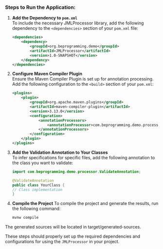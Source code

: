 ### Steps to Run the Application:

1. **Add the Dependency to `pom.xml`**  
   To include the necessary JMLProcessor library, add the following dependency to the `<dependencies>` section of your `pom.xml` file:

    ```xml
    <dependencies>
        <dependency>
            <groupId>org.beprogramming.demo</groupId>
            <artifactId>JMLProcessor</artifactId>
            <version>1.0-SNAPSHOT</version>
        </dependency>
    </dependencies>
    ```

2. **Configure Maven Compiler Plugin**  
   Ensure the Maven Compiler Plugin is set up for annotation processing. Add the following configuration to the `<build>` section of your `pom.xml`:

    ```xml
    <plugins>
        <plugin>
            <groupId>org.apache.maven.plugins</groupId>
            <artifactId>maven-compiler-plugin</artifactId>
            <version>3.13.0</version>
            <configuration>
                <annotationProcessors>
                    <annotationProcessor>com.beprogramming.demo.processor.JMLAnnotationProcessor</annotationProcessor>
                </annotationProcessors>
            </configuration>
        </plugin>
    </plugins>
    ```

3. **Add the Validation Annotation to Your Classes**  
   To infer specifications for specific files, add the following annotation to the class you want to validate:

    ```java
    import com.beprogramming.demo.processor.ValidateAnnotation;
    
    @ValidateAnnotation
    public class YourClass {
    // Class implementation
    }
    ```

4. **Compile the Project**
To compile the project and generate the results, run the following command:

    ```bash
    mvnw compile
    ```
The generated sources will be located in target/generated-sources.

These steps should properly set up the required dependencies and configurations for using the `JMLProcessor` in your project.